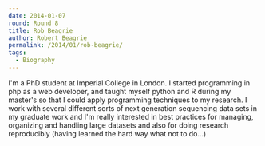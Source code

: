 ```yaml
---
date: 2014-01-07
round: Round 8
title: Rob Beagrie
author: Robert Beagrie
permalink: /2014/01/rob-beagrie/
tags:
  - Biography
---
```

I'm a PhD student at Imperial College in London. I started programming in php as a web developer, and taught myself python and R during my master's so that I could apply programming techniques to my research. I work with several different sorts of next generation sequencing data sets in my graduate work and I'm really interested in best practices for managing, organizing and handling large datasets and also for doing research reproducibly (having learned the hard way what not to do...)
